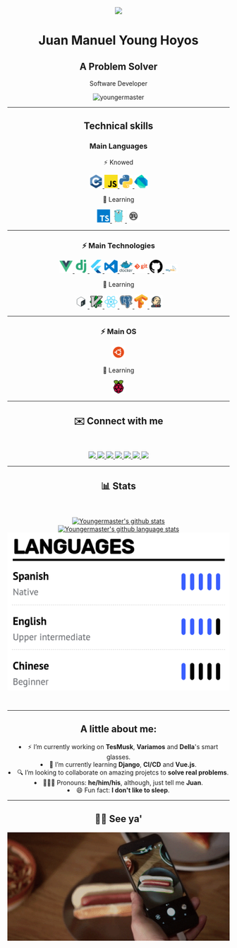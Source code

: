<p align="center">
  <img width="250px" src="images/circle-cropped-profile.png" />
<h1 align="center">Juan Manuel Young Hoyos</h1>
<h2 align="center">A Problem Solver</h2>
<p align="center">Software Developer</p>

<p align="center"> <img
    src="https://komarev.com/ghpvc/?username=youngermaster&label=Profile Views&color=blue&style=plastic"
    alt="youngermaster" /> </p>
</p>

<hr />
<h2 align="center">Technical skills</h2>

<h3 align="center">Main Languages</h3>
<p align="center">⚡ Knowed</p>
<p align="center">
  <a
    href="https://github.com/Youngermaster?tab=repositories&q=&type=&language=c%2B%2B">
    <img alt="Cpp" width="30px" alt="Cpp" src="images/cpp.png" />
  </a>
  <a
    href="https://github.com/Youngermaster?tab=repositories&q=&type=&language=javascript">
    <img alt="javascript" width="30px" alt="javascript" src="images/javascript.png" />
  </a>
  <a
    href="https://github.com/Youngermaster?tab=repositories&q=&type=&language=python">
    <img alt="python" width="30px" alt="python" src="images/python.png" />
  </a>
  <a
    href="https://github.com/Youngermaster?tab=repositories&q=&type=&language=dart">
    <img alt="Dart" width="30px" alt="Dart" src="images/dart.png" />
  </a>
  
</p>

<p align="center">🧠 Learning</p>
<p align="center">
  <a
    href="https://github.com/Youngermaster?tab=repositories&q=&type=&language=typescript">
    <img alt="typescript" width="30px" alt="typescript" src="images/typescript.png" />
  </a>
  <a
    href="https://github.com/Youngermaster/Learning-Programming-Languages/tree/master/Go">
    <img alt="go" width="30px" alt="go" src="images/go.png" />
  </a>
  <a
    href="https://github.com/Youngermaster?tab=repositories&q=&type=&language=rust">
    <img alt="rust" width="30px" alt="rust" src="images/rust.png" />
  </a>
</p>

<hr/>

<h3 align="center">⚡ Main Technologies</h3>
<p align="center">
  <a
    href="https://github.com/Youngermaster?tab=repositories&q=&type=&language=javascript">
    <img alt="vue" width="30px" alt="vue" src="images/vue.png" />
  </a>
  <a
    href="https://github.com/Youngermaster?tab=repositories&q=&type=&language=python">
    <img alt="django" width="30px" alt="django" src="images/django.png" />
  </a>
  <a
    href="https://github.com/Youngermaster?tab=repositories&q=&type=&language=dart">
    <img alt="flutter" width="30px" alt="flutter" src="images/flutter.png" />
  </a>
  <a
    href="https://gist.github.com/Youngermaster/d062cf824d5007105aa2ea32d6e988e2">
    <img alt="vscode" width="30px" alt="vscode" src="images/vscode.png" />
  </a>
  <a
    href="https://github.com/Youngermaster/Docker-Essentials-Coursera-Course">
    <img alt="docker" width="30px" alt="docker" src="images/docker.png" />
  </a>
  <a
    href="https://raw.githubusercontent.com/github/explore/80688e429a7d4ef2fca1e82350fe8e3517d3494d/topics/git/git.png">
    <img alt="git" width="30px" alt="git" src="images/git.png" />
  </a>
  <a
    href="https://raw.githubusercontent.com/github/explore/80688e429a7d4ef2fca1e82350fe8e3517d3494d/topics/github/github.png">
    <img alt="github" width="30px" alt="github" src="images/github.png" />
  </a>
  <a
    href="https://raw.githubusercontent.com/github/explore/80688e429a7d4ef2fca1e82350fe8e3517d3494d/topics/mysql/mysql.png">
    <img alt="mysql" width="30px" alt="mysql" src="images/mysql.png" />
  </a>
</p>

<p align="center">🧠 Learning</p>
<p align="center">
  <a
    href="https://github.com/Youngermaster?tab=repositories&q=&type=&language=shell">
    <img alt="bash" width="30px" alt="bash" src="images/bash.png" />
  </a>
  <a
    href="https://upload.wikimedia.org/wikipedia/commons/thumb/9/9f/Vimlogo.svg/1022px-Vimlogo.svg.png">
    <img alt="vim" width="30px" alt="vim" src="images/vim.png" />
  </a>
  <a
    href="https://github.com/Youngermaster?tab=repositories&q=&type=&language=javascript">
    <img alt="react" width="30px" alt="react" src="images/react.png" />
  </a>
  <a
    href="https://raw.githubusercontent.com/github/explore/80688e429a7d4ef2fca1e82350fe8e3517d3494d/topics/postgresql/postgresql.png">
    <img alt="postgresql" width="30px" alt="postgresql" src="images/postgresql.png" />
  </a>
  <a
    href="https://raw.githubusercontent.com/github/explore/80688e429a7d4ef2fca1e82350fe8e3517d3494d/topics/tensorflow/tensorflow.png">
    <img alt="tensorflow" width="30px" alt="tensorflow" src="images/tensorflow.png" />
  </a>
  <a
    href="https://raw.githubusercontent.com/github/explore/80688e429a7d4ef2fca1e82350fe8e3517d3494d/topics/jenkins/jenkins.png">
    <img alt="jenkins" width="30px" alt="jenkins" src="images/jenkins.png" />
  </a>
</p>

<hr>
<h3 align="center">⚡ Main OS</h3>
<p align="center">
  <a
    href="https://raw.githubusercontent.com/github/explore/80688e429a7d4ef2fca1e82350fe8e3517d3494d/topics/ubuntu/ubuntu.png">
    <img alt="ubuntu" width="30px" alt="ubuntu" src="images/ubuntu.png" />
  </a>
</p>

<p align="center">🧠 Learning</p>
<p align="center">
  <a
    href="/">
    <img alt="raspberry" width="30px" alt="raspberry" src="images/raspberry.png" />
  </a>
</p>

<hr>

<h2 align="center">✉️️ Connect with me</h2>
<br/>
<p align="center">
  <a href="https://www.linkedin.com/in/juan-manuel-young-hoyos/">
    <img
      src="https://img.shields.io/badge/-LinkedIn-blue?style=flat-square&logo=Linkedin&logoColor=white&linkhttps://www.linkedin.com/in/juan-manuel-young-hoyos-701653157/" />
  </a>
  <a href="https://www.instagram.com/jmyounghoyos/">
    <img
      src="https://img.shields.io/badge/-jmyounghoyos-magenta?style=flat-square&logo=Instagram&logoColor=white&linkhttps://www.Instagram.com/in/juan-manuel-young-hoyos-701653157/" />
  </a>
  <a href="https://twitter.com/jmyounghoyos">
    <img
      src="https://img.shields.io/badge/-jmyounghoyos-blue?style=flat-square&logo=Twitter&logoColor=white&linkhttps://www.Twitter.com/in/juan-manuel-young-hoyos-701653157/" />
  </a>
  <a href="https://discordhub.com/profile/412340197640896513">
    <img
      src="https://img.shields.io/badge/-Youngermaster7943-gray?style=flat-squarelabel=&logo=discord&logoColor=ffffff&color=7389D8&labelColor=6A7EC2linkhttps://discordhub.com/profile/412340197640896513" />
  </a>
  <a href="mailto:juanmanuel12.13jmyh81@gmail.com">
    <img
      src="https://img.shields.io/badge/-juanmanuel12.13jmyh81@gmail.com-c14438?style=flat-square&logo=Gmail&logoColor=white&link=mailto:juanmanuel12.13jmyh81@gmail.com" />
  </a>
  <a href="https://www.youtube.com/channel/UCyuYHymUH4Adj2YytTdtD4g/videos">
    <img
      src="https://img.shields.io/badge/-Youtube-c14438?style=flat-square&logo=Youtube&logoColor=white&link=mailto:juanmanuel12.13jmyh81@Youtube.com" />
  </a>
  <a href="https://gist.github.com/Youngermaster/d062cf824d5007105aa2ea32d6e988e2">
    <img
      src="https://img.shields.io/badge/-VSCodeSettings-blue?style=flat-square&logo=VisualStudioCode&logoColor=white&https://gist.github.com/Youngermaster/d062cf824d5007105aa2ea32d6e988e2" />
  </a>
</p>

<hr/>
<h2 align="center">📊 Stats</h2>
<br>
<p align="center">
  <a href="https://github.com/youngermaster">
    <img align="center"
      src="https://github-readme-stats.anuraghazra1.vercel.app/api?username=youngermaster&show_icons=true&line_height=27"
      alt="Youngermaster's github stats" />
  </a>
  <br>
  <a href="https://github.com/youngermaster">
    <img align="center" alt="Youngermaster's github language stats "
      src="https://github-readme-stats.vercel.app/api/top-langs/?username=youngermaster&langs_count=10" />
  </a>
  <img align="center" src="images/Languages.png" alt="Juan Manuel Young's Languages">
</p>

<br>
<hr>

<h2 align="center">A little about me:</h2>

<p align="center">
  <li align="center">⚡ I’m currently working on <strong>TesMusk</strong>, <strong>Variamos</strong> and <strong>Della</strong>'s smart glasses.</li>
  <li align="center">📙 I’m currently learning <strong>Django</strong>, <strong>CI/CD</strong> and <strong>Vue.js</strong>.</li>
  <li align="center">🔍 I’m looking to collaborate on amazing projetcs to <strong>solve real problems</strong>.</li>
  <li align="center">👱🏼‍♂️ Pronouns: <strong>he/him/his</strong>, although, just tell me <strong>Juan</strong>.</li>
  <li align="center">😄 Fun fact: <strong>I don't like to sleep</strong>.</li>
</p>
<hr>

<h2 align="center">👋🏻 See ya'</h2>

<p align="center">
  <a
    href="/">
    <img alt="raspberry" alt="raspberry" src="images/NotHotDog.gif" />
  </a>
</p>
